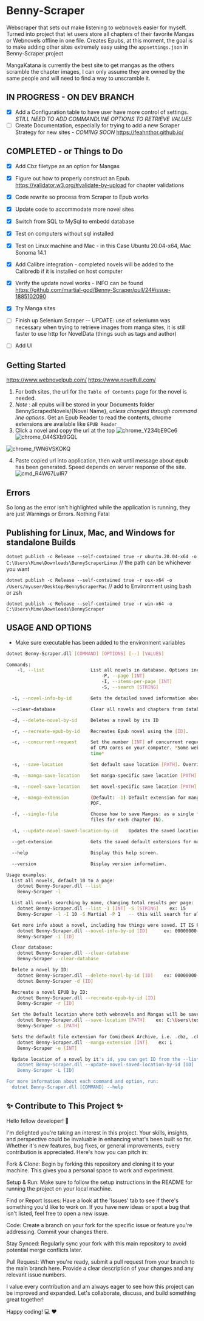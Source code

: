 # Benny-Scraper
Webscraper that sets out make listening to webnovels easier for myself. Turned into project that let users store all chapters of their favorite Mangas or Webnovels offline in one file. Creates Epubs, at this moment, the goal is to make adding other sites extremely easy using the `appsettings.json` in Benny-Scraper project

MangaKatana is currently the best site to get mangas as the others scramble the chapter images, I can only assume they are owned by the same people and will need to find a way to unscramble it.
## IN PROGRESS - ON DEV BRANCH
- [x] Add a Configuration table to have user have more control of settings. *STILL NEED TO ADD COMMANDLINE OPTIONS TO RETRIEVE VALUES*
- [ ] Create Documentation, especially for trying to add a new Scraper Strategy for new sites - *COMING SOON* https://feahnthor.github.io/
## COMPLETED - or Things to Do
- [x] Add Cbz filetype as an option for Mangas
- [x] Figure out how to properly construct an Epub. https://validator.w3.org/#validate-by-upload for chapter validations
- [x] Code rewrite so process from Scraper to Epub works
- [x] Update code to accommodate more novel sites
- [x] Switch from SQL to MySql to embedd database
- [x] Test on computers without sql installed
- [x] Test on Linux machine and Mac - in this Case Ubuntu 20.04-x64, Mac Sonoma 14.1
- [x] Add Calibre integration - completed novels will be added to the Calibredb if it is installed on host computer
- [x] Verify the update novel works - INFO can be found https://github.com/martial-god/Benny-Scraper/pull/24#issue-1885102090
- [x] Try Manga sites
- [ ] Finish up Selenium Scraper -- UPDATE: use of seleniumn was necessary when trying to retrieve images from manga sites, it is still faster to use http for NovelData (things such as tags and author)
- [ ] Add UI


## Getting Started
https://www.webnovelpub.com/
https://www.novelfull.com/
1. For both sites, the url for the `Table of Contents` page for the novel is needed. 
2. *Note* : all epubs will be stored in your Documents folder BennyScrapedNovels/{Novel Name}, *unless changed through command line options*. Get an Epub Reader to read the contents, chrome extensions are available like `EPUB Reader`
3. Click a novel and copy the url at the top ![chrome_Y234bE9Ce6](https://github.com/martial-god/PageShaver/assets/8980094/31b6190b-439a-4550-aaf3-3b05b3c24a13)![chrome_044SXb9GQL](https://github.com/martial-god/PageShaver/assets/8980094/579ffd1b-f5fb-4a1a-9d30-b83a9c743ca2)

 ![chrome_fWN6VSKOKQ](https://github.com/martial-god/PageShaver/assets/8980094/7f97cd67-772c-4f60-a3d9-856337c3a987)


4. Paste copied url into application, then wait until message about epub has been generated. Speed depends on server response of the site. ![cmd_R4W67LuIR7](https://github.com/martial-god/PageShaver/assets/8980094/d682f498-54f3-40b1-ba6b-4998bd14b863)

## Errors
So long as the error isn't highlighted while the application is running, they are just Warnings or Errors. Nothing Fatal

## Publishing for Linux, Mac, and Windows for standalone Builds
`dotnet publish -c Release --self-contained true -r ubuntu.20.04-x64 -o C:\Users\Mime\Downloads\BennyScraperLinux`         // the path can be whichever you want

`dotnet publish -c Release --self-contained true -r osx-x64 -o /Users/myuser/Desktop/BennyScraperMac`   // add to Environment using bash or zsh

`dotnet publish -c Release --self-contained true -r win-x64 -o C:\Users\Mime\Downloads\BennyScraper`

## USAGE AND OPTIONS
* Make sure executable has been added to the environment variables
```bash
dotnet Benny-Scraper.dll [COMMAND] [OPTIONS] [--] [VALUES]
```
```bash
Commands:
    -l, --list                 List all novels in database. Options include
                                   -P, --page [INT]
                                   -I, --items-per-page [INT]
                                   -S, --search [STRING]

  -i, --novel-info-by-id       Gets the detailed saved information about a novel, including save location

  --clear-database             Clear all novels and chapters from database.

  -d, --delete-novel-by-id     Deletes a novel by its ID

  -r, --recreate-epub-by-id    Recreates Epub novel using the [ID].

  -c, --concurrent-request     Set the number [INT] of concurrent requests to a website. Default is 2, value will be limited to number
                               of CPU cores on your computer. *Some websites may block your ip if too many requests are made in a short
                               time*

  -s, --save-location          Set default save location [PATH]. Overridden by specific 'manga' or 'novel' locations if set.

  -m, --manga-save-location    Set manga-specific save location [PATH]. Overrides 'save-location'.

  -n, --novel-save-location    Set novel-specific save location [PATH]. Overrides 'save-location'.

  -e, --manga-extension        (Default: -1) Default extension for mangas (any image based novel) [INT] *count starts a 0*. Default is
                               PDF.

  -f, --single-file            Choose how to save Mangas: as a single file containing all chapters (Y), or as individual
                               files for each chapter (N).

  -L, --update-novel-saved-location-by-id    Updates the saved location of a novel by its [ID]. Useful when a file has been moved, or never added due to previous bug.

  --get-extension              Gets the saved default extensions for mangas.

  --help                       Display this help screen.

  --version                    Display version information.

Usage examples:
  List all novels, default 10 to a page:
    dotnet Benny-Scraper.dll --list
    Benny-Scraper -l

  List all novels searching by name, changing total results per page: [OPTIONS] -P, --page [INT] | -I, --items-per-page [INT] | -S, --search [STRING]
    dotnet Benny-Scraper.dll --list -I [INT] -S [STRING]    ex: 15                ex: One Piece
    Benny-Scraper -l -I 10 -S Martial -P 1   -- this will search for all novels with the title the contains the word 'Martial', showing only 10 results per page, and start the search on page 1.

  Get more info about a novel, including how things were saved. IT IS RECOMMENDED YOU RUN THIS AFTER USING benny-Scraper VERSION 1.0.0, as bugs caused files to not be stored correctly.
    dotnet Benny-Scraper.dll --novel-info-by-id [ID]      ex: 00000000-0000-0000-0000-000000000000
    Benny-Scraper -i [ID]

  Clear database:
    dotnet Benny-Scraper.dll --clear-database
    Benny-Scraper --clear-database

  Delete a novel by ID:
    dotnet Benny-Scraper.dll --delete-novel-by-id [ID]    ex: 00000000-0000-0000-0000-000000000000
    dotnet Benny-Scraper -d [ID]

  Recreate a novel EPUB by ID:
    dotnet Benny-Scraper.dll --recreate-epub-by-id [ID]
    Benny-Scraper -r [ID]

  Set the Default location where both webnovels and Mangas will be saved.
    dotnet Benny-Scraper.dll --save-location [PATH]    ex: C:\Users\test\Downloads   must be a Directory/Folder not a File
    Benny-Scraper -s [PATH]

  Sets the default file extension for Comicbook Archive, i.e. .cbz, .cbr, .cbt
    dotnet Benny-Scraper.dll --manga-extension [INT]    ex: 1
    Benny-Scraper -e [INT]

  Update location of a novel by it's id, you can get ID from the --list or -l command:
    dotnet Benny-Scraper.dll --update-novel-saved-location-by-id [ID]    ex: 00000000-0000-0000-0000-000000000000         You will be prompted to enter the full path for the FOLDER your file(s) are stored
    Benny-Scraper -L [ID]

For more information about each command and option, run:
  dotnet Benny-Scraper.dll [COMMAND] --help
```

## :sparkles: Contribute to This Project :sparkles:
Hello fellow developer! :wave:

I'm delighted you're taking an interest in this project. Your skills, insights, and perspective could be invaluable in enhancing what's been built so far. Whether it's new features, bug fixes, or general improvements, every contribution is appreciated. Here's how you can pitch in:

Fork & Clone: Begin by forking this repository and cloning it to your machine. This gives you a personal space to work and experiment.

Setup & Run: Make sure to follow the setup instructions in the README for running the project on your local machine.

Find or Report Issues: Have a look at the 'Issues' tab to see if there's something you'd like to work on. If you have new ideas or spot a bug that isn't listed, feel free to open a new issue.

Code: Create a branch on your fork for the specific issue or feature you're addressing. Commit your changes there.

Stay Synced: Regularly sync your fork with this main repository to avoid potential merge conflicts later.

Pull Request: When you're ready, submit a pull request from your branch to the main branch here. Provide a clear description of your changes and any relevant issue numbers.

I value every contribution and am always eager to see how this project can be improved and expanded. Let's collaborate, discuss, and build something great together!

Happy coding! :computer: :heart:
